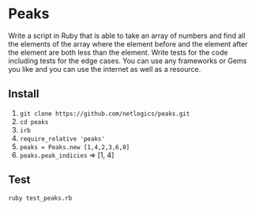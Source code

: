 # Peaks

Write a script in Ruby that is able to take an array of numbers and find all the elements
of the array where the element before and the element after the element are both less
than the element. Write tests for the code including tests for the edge cases.
You can use any frameworks or Gems you like and you can use the internet as well as
a resource.

## Install
1. `git clone https://github.com/netlogics/peaks.git`
2. `cd peaks`
3. `irb`
4. `require_relative 'peaks'`
5. `peaks = Peaks.new [1,4,2,3,6,0]`
6. `peaks.peak_indicies` => [1, 4]

## Test
`ruby test_peaks.rb`

